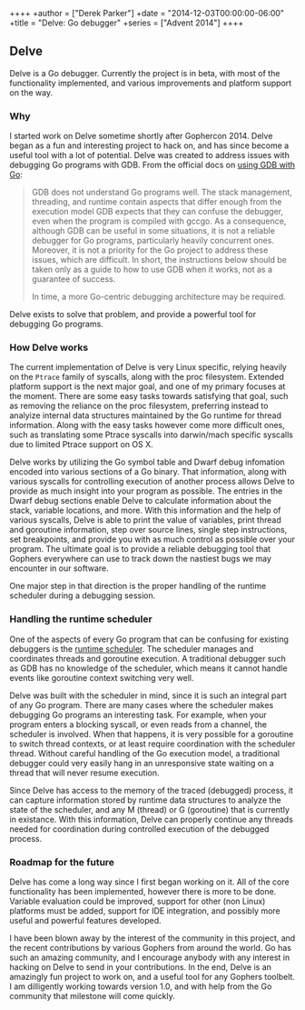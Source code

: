 ++++
+author = ["Derek Parker"]
+date = "2014-12-03T00:00:00-06:00"
+title = "Delve: Go debugger"
+series = ["Advent 2014"]
++++

## Delve

Delve is a Go debugger. Currently the project is in beta, with most of the functionality implemented, and various improvements and platform support on the way.

### Why

I started work on Delve sometime shortly after Gophercon 2014. Delve began as a fun and interesting project to hack on, and has since become a useful tool with a lot of potential. Delve was created to address issues with debugging Go programs with GDB. From the official docs on [using GDB with Go](https://golang.org/doc/gdb):

 > GDB does not understand Go programs well. The stack management, threading, and runtime contain aspects that differ enough from the execution model GDB expects that they can confuse the debugger, even when the program is compiled with gccgo. As a consequence, although GDB can be useful in some situations, it is not a reliable debugger for Go programs, particularly heavily concurrent ones. Moreover, it is not a priority for the Go project to address these issues, which are difficult. In short, the instructions below should be taken only as a guide to how to use GDB when it works, not as a guarantee of success.
>
> In time, a more Go-centric debugging architecture may be required.

Delve exists to solve that problem, and provide a powerful tool for debugging Go programs.

### How Delve works

The current implementation of Delve is very Linux specific, relying heavily on the `Ptrace` family of syscalls, along with the proc filesystem. Extended platform support is the next major goal, and one of my primary focuses at the moment. There are some easy tasks towards satisfying that goal, such as removing the reliance on the proc filesystem, preferring instead to analyize internal data structures maintained by the Go runtime for thread information. Along with the easy tasks however come more difficult ones, such as translating some Ptrace syscalls into darwin/mach specific syscalls due to limited Ptrace support on OS X.

Delve works by utilizing the Go symbol table and Dwarf debug infomation encoded into various sections of a Go binary. That information, along with various syscalls for controlling execution of another process allows Delve to provide as much insight into your program as possible. The entries in the Dwarf debug sections enable Delve to calculate information about the stack, variable locations, and more. With this information and the help of various syscalls, Delve is able to print the value of variables, print thread and goroutine information, step over source lines, single step instructions, set breakpoints, and provide you with as much control as possible over your program. The ultimate goal is to provide a reliable debugging tool that Gophers everywhere can use to track down the nastiest bugs we may encounter in our software.

One major step in that direction is the proper handling of the runtime scheduler during a debugging session.

### Handling the runtime scheduler

One of the aspects of every Go program that can be confusing for existing debuggers is the [runtime scheduler](https://docs.google.com/document/d/1TTj4T2JO42uD5ID9e89oa0sLKhJYD0Y_kqxDv3I3XMw/edit). The scheduler manages and coordinates threads and goroutine execution. A traditional debugger such as GDB has no knowledge of the scheduler, which means it cannot handle events like goroutine context switching very well.

Delve was built with the scheduler in mind, since it is such an integral part of any Go program. There are many cases where the scheduler makes debugging Go programs an interesting task. For example, when your program enters a blocking syscall, or even reads from a channel, the scheduler is involved. When that happens, it is very possible for a goroutine to switch thread contexts, or at least require coordination with the scheduler thread. Without careful handling of the Go execution model, a traditional debugger could very easily hang in an unresponsive state waiting on a thread that will never resume execution.

Since Delve has access to the memory of the traced (debugged) process, it can capture information stored by runtime data structures to analyze the state of the scheduler, and any M (thread) or G (goroutine) that is currently in existance. With this information, Delve can properly continue any threads needed for coordination during controlled execution of the debugged process.

### Roadmap for the future

Delve has come a long way since I first began working on it. All of the core functionality has been implemented, however there is more to be done. Variable evaluation could be improved, support for other (non Linux) platforms must be added, support for IDE integration, and possibly more useful and powerful features developed.

I have been blown away by the interest of the community in this project, and the recent contributions by various Gophers from around the world. Go has such an amazing community, and I encourage anybody with any interest in hacking on Delve to send in your contributions. In the end, Delve is an amazingly fun project to work on, and a useful tool for any Gophers toolbelt. I am dilligently working towards version 1.0, and with help from the Go community that milestone will come quickly.
